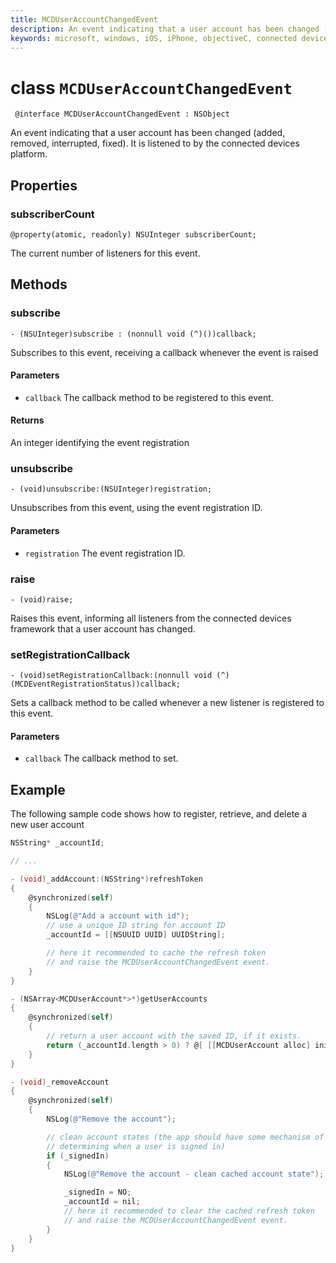 ```yaml
---
title: MCDUserAccountChangedEvent
description: An event indicating that a user account has been changed (added, removed, interrupted, fixed)
keywords: microsoft, windows, iOS, iPhone, objectiveC, connected devices, Project Rome 
---
```


# class `MCDUserAccountChangedEvent`

```
 @interface MCDUserAccountChangedEvent : NSObject
 ```

An event indicating that a user account has been changed (added, removed, interrupted, fixed). It is listened to by the connected devices platform.

## Properties

### subscriberCount
`@property(atomic, readonly) NSUInteger subscriberCount;`

The current number of listeners for this event.

## Methods

### subscribe
`- (NSUInteger)subscribe : (nonnull void (^)())callback;`

Subscribes to this event, receiving a callback whenever the event is raised

#### Parameters
* `callback` The callback method to be registered to this event.

#### Returns
An integer identifying the event registration

### unsubscribe
`- (void)unsubscribe:(NSUInteger)registration;`

Unsubscribes from this event, using the event registration ID.

#### Parameters
* `registration` The event registration ID.

### raise
`- (void)raise;`

Raises this event, informing all listeners from the connected devices framework that a user account has changed.

### setRegistrationCallback
`- (void)setRegistrationCallback:(nonnull void (^)(MCDEventRegistrationStatus))callback;`

Sets a callback method to be called whenever a new listener is registered to this event.

#### Parameters
* `callback` The callback method to set.

## Example
The following sample code shows how to register, retrieve, and delete a new user account

```ObjectiveC
NSString* _accountId;

// ...

- (void)_addAccount:(NSString*)refreshToken
{
    @synchronized(self)
    {
        NSLog(@"Add a account with id");
        // use a unique ID string for account ID
        _accountId = [[NSUUID UUID] UUIDString];

        // here it recommended to cache the refresh token
        // and raise the MCDUserAccountChangedEvent event.
    }
}

- (NSArray<MCDUserAccount*>*)getUserAccounts
{
    @synchronized(self)
    {
        // return a user account with the saved ID, if it exists.
        return (_accountId.length > 0) ? @[ [[MCDUserAccount alloc] initWithAccountId:_accountId type:MCDUserAccountTypeMSA] ] : nil;
    }
}

- (void)_removeAccount
{
    @synchronized(self)
    {
        NSLog(@"Remove the account");

        // clean account states (the app should have some mechanism of
        // determining when a user is signed in)
        if (_signedIn)
        {
            NSLog(@"Remove the account - clean cached account state");

            _signedIn = NO;
            _accountId = nil;
            // here it recommended to clear the cached refresh token
            // and raise the MCDUserAccountChangedEvent event.
        }
    }
}
```